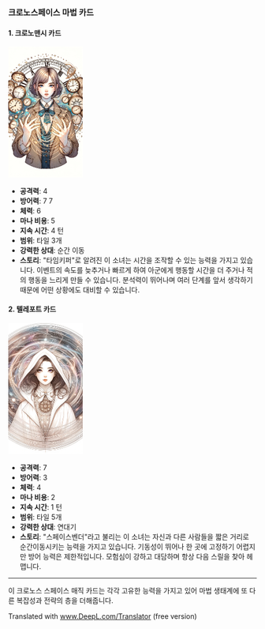 ### 크로노스페이스 마법 카드

#### 1. 크로노맨시 카드
  <img src="./Timekeeper.png" width="30%"></img>

- **공격력**: 4
- **방어력**: 7 7
- **체력**: 6
- **마나 비용**: 5
- **지속 시간**: 4 턴
- **범위**: 타일 3개
- **강력한 상대**: 순간 이동
- **스토리**: "타임키퍼"로 알려진 이 소녀는 시간을 조작할 수 있는 능력을 가지고 있습니다. 이벤트의 속도를 늦추거나 빠르게 하여 아군에게 행동할 시간을 더 주거나 적의 행동을 느리게 만들 수 있습니다. 분석력이 뛰어나며 여러 단계를 앞서 생각하기 때문에 어떤 상황에도 대비할 수 있습니다.

#### 2. 텔레포트 카드
  <img src="./Spacebender.png" width="30%"></img>

- **공격력**: 7
- **방어력**: 3
- **체력**: 4
- **마나 비용**: 2
- **지속 시간**: 1 턴
- **범위**: 타일 5개
- **강력한 상대**: 연대기
- **스토리**: "스페이스벤더"라고 불리는 이 소녀는 자신과 다른 사람들을 짧은 거리로 순간이동시키는 능력을 가지고 있습니다. 기동성이 뛰어나 한 곳에 고정하기 어렵지만 방어 능력은 제한적입니다. 모험심이 강하고 대담하며 항상 다음 스릴을 찾아 헤맵니다.

---

이 크로노스 스페이스 매직 카드는 각각 고유한 능력을 가지고 있어 마법 생태계에 또 다른 복잡성과 전략의 층을 더해줍니다.

Translated with www.DeepL.com/Translator (free version)